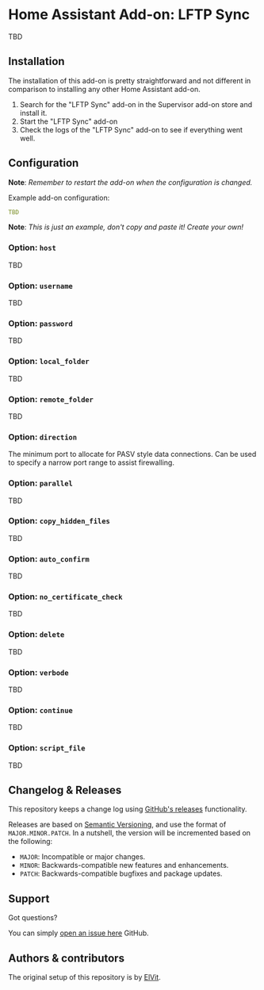 # Home Assistant Add-on: LFTP Sync

TBD

## Installation

The installation of this add-on is pretty straightforward and not different in
comparison to installing any other Home Assistant add-on.

1. Search for the "LFTP Sync" add-on in the Supervisor add-on store and install it.
1. Start the "LFTP Sync" add-on
1. Check the logs of the "LFTP Sync" add-on to see if everything went well.

## Configuration

**Note**: _Remember to restart the add-on when the configuration is changed._

Example add-on configuration:

```yaml
TBD
```

**Note**: _This is just an example, don't copy and paste it! Create your own!_

### Option: `host`

TBD

### Option: `username`

TBD

### Option: `password`

TBD

### Option: `local_folder`

TBD

### Option: `remote_folder`

TBD

### Option: `direction`

The minimum port to allocate for PASV style data connections. Can be used to
specify a narrow port range to assist firewalling.

### Option: `parallel`

TBD

### Option: `copy_hidden_files`

TBD

### Option: `auto_confirm`

TBD

### Option: `no_certificate_check`

TBD

### Option: `delete`

TBD

### Option: `verbode`

TBD

### Option: `continue`

TBD

### Option: `script_file`

TBD

## Changelog & Releases

This repository keeps a change log using [GitHub's releases][releases]
functionality.

Releases are based on [Semantic Versioning][semver], and use the format
of `MAJOR.MINOR.PATCH`. In a nutshell, the version will be incremented
based on the following:

- `MAJOR`: Incompatible or major changes.
- `MINOR`: Backwards-compatible new features and enhancements.
- `PATCH`: Backwards-compatible bugfixes and package updates.

## Support

Got questions?

You can simply [open an issue here][issue] GitHub.

## Authors & contributors

The original setup of this repository is by [ElVit][elvit].


[lftp]: https://lftp.yar.ru/
[elvit]: https://github.com/elvit
[issue]: https://github.com/ElVit/hassio_addons/issues
[releases]: https://github.com/ElVit/hassio_addons/releases
[semver]: https://semver.org/lang/de/spec/v2.0.0.html
